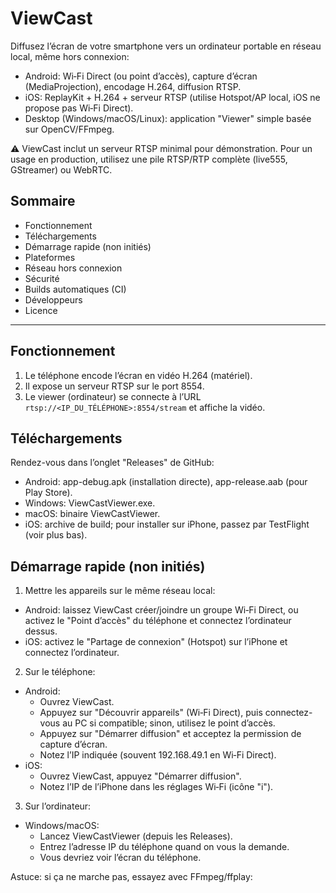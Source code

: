 # ViewCast

Diffusez l’écran de votre smartphone vers un ordinateur portable en réseau local, même hors connexion:
- Android: Wi‑Fi Direct (ou point d’accès), capture d’écran (MediaProjection), encodage H.264, diffusion RTSP.
- iOS: ReplayKit + H.264 + serveur RTSP (utilise Hotspot/AP local, iOS ne propose pas Wi‑Fi Direct).
- Desktop (Windows/macOS/Linux): application "Viewer" simple basée sur OpenCV/FFmpeg.

⚠️ ViewCast inclut un serveur RTSP minimal pour démonstration. Pour un usage en production, utilisez une pile RTSP/RTP complète (live555, GStreamer) ou WebRTC.

## Sommaire
- Fonctionnement
- Téléchargements
- Démarrage rapide (non initiés)
- Plateformes
- Réseau hors connexion
- Sécurité
- Builds automatiques (CI)
- Développeurs
- Licence

---

## Fonctionnement

1. Le téléphone encode l’écran en vidéo H.264 (matériel).
2. Il expose un serveur RTSP sur le port 8554.
3. Le viewer (ordinateur) se connecte à l’URL `rtsp://<IP_DU_TÉLÉPHONE>:8554/stream` et affiche la vidéo.

## Téléchargements

Rendez-vous dans l’onglet "Releases" de GitHub:
- Android: app-debug.apk (installation directe), app-release.aab (pour Play Store).
- Windows: ViewCastViewer.exe.
- macOS: binaire ViewCastViewer.
- iOS: archive de build; pour installer sur iPhone, passez par TestFlight (voir plus bas).

## Démarrage rapide (non initiés)

1) Mettre les appareils sur le même réseau local:
- Android: laissez ViewCast créer/joindre un groupe Wi‑Fi Direct, ou activez le "Point d’accès" du téléphone et connectez l’ordinateur dessus.
- iOS: activez le "Partage de connexion" (Hotspot) sur l’iPhone et connectez l’ordinateur.

2) Sur le téléphone:
- Android:
  - Ouvrez ViewCast.
  - Appuyez sur "Découvrir appareils" (Wi‑Fi Direct), puis connectez-vous au PC si compatible; sinon, utilisez le point d’accès.
  - Appuyez sur "Démarrer diffusion" et acceptez la permission de capture d’écran.
  - Notez l’IP indiquée (souvent 192.168.49.1 en Wi‑Fi Direct).
- iOS:
  - Ouvrez ViewCast, appuyez "Démarrer diffusion".
  - Notez l’IP de l’iPhone dans les réglages Wi‑Fi (icône "i").

3) Sur l’ordinateur:
- Windows/macOS:
  - Lancez ViewCastViewer (depuis les Releases).
  - Entrez l’adresse IP du téléphone quand on vous la demande.
  - Vous devriez voir l’écran du téléphone.

Astuce: si ça ne marche pas, essayez avec FFmpeg/ffplay:
